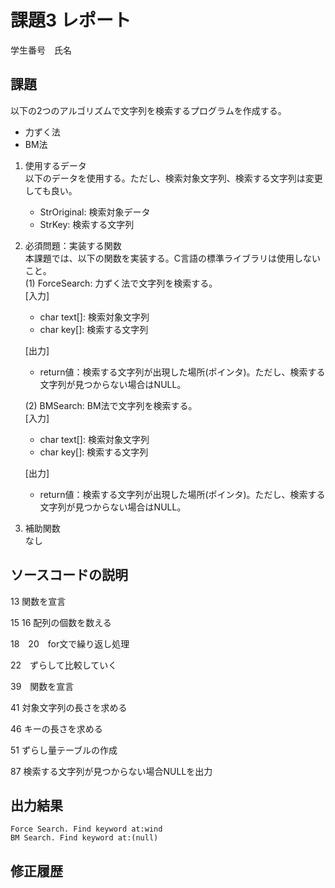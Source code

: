 # 課題3 レポート
学生番号　氏名


## 課題  

以下の2つのアルゴリズムで文字列を検索するプログラムを作成する。  
- 力ずく法
- BM法
      
1. 使用するデータ  
以下のデータを使用する。ただし、検索対象文字列、検索する文字列は変更しても良い。  
    - StrOriginal: 検索対象データ
    - StrKey: 検索する文字列
  
2. 必須問題：実装する関数  
本課題では、以下の関数を実装する。C言語の標準ライブラリは使用しないこと。   
    (1) ForceSearch: 力ずく法で文字列を検索する。  
    [入力]  
    - char text[]: 検索対象文字列  
    - char key[]: 検索する文字列  

    [出力]   
    - return値：検索する文字列が出現した場所(ポインタ)。ただし、検索する文字列が見つからない場合はNULL。  

    (2) BMSearch: BM法で文字列を検索する。  
    [入力]  
    - char text[]: 検索対象文字列  
    - char key[]: 検索する文字列  
 
    [出力]  
    - return値：検索する文字列が出現した場所(ポインタ)。ただし、検索する文字列が見つからない場合はNULL。  

3. 補助関数  
なし

## ソースコードの説明

13 関数を宣言

15 16 配列の個数を数える

18　20　for文で繰り返し処理

22　ずらして比較していく

39　関数を宣言

41 対象文字列の長さを求める

46 キーの長さを求める

51 ずらし量テーブルの作成

87 検索する文字列が見つからない場合NULLを出力

## 出力結果

```
Force Search. Find keyword at:wind
BM Search. Find keyword at:(null)
```

## 修正履歴

